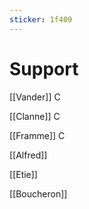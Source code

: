 ```yaml
---
sticker: 1f409
---
```

# Support

[[Vander]] C

[[Clanne]] C

[[Framme]] C

[[Alfred]]

[[Etie]]

[[Boucheron]]